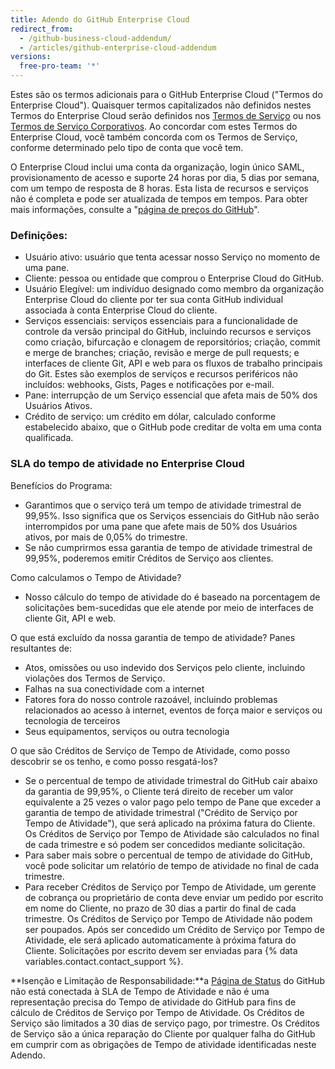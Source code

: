 ```yaml
---
title: Adendo do GitHub Enterprise Cloud
redirect_from:
  - /github-business-cloud-addendum/
  - /articles/github-enterprise-cloud-addendum
versions:
  free-pro-team: '*'
---
```


Estes são os termos adicionais para o GitHub Enterprise Cloud ("Termos do Enterprise Cloud"). Quaisquer termos capitalizados não definidos nestes Termos do Enterprise Cloud serão definidos nos [Termos de Serviço](/articles/github-terms-of-service/) ou nos [Termos de Serviço Corporativos](/articles/github-corporate-terms-of-service/). Ao concordar com estes Termos do Enterprise Cloud, você também concorda com os Termos de Serviço, conforme determinado pelo tipo de conta que você tem.

O Enterprise Cloud inclui uma conta da organização, login único SAML, provisionamento de acesso e suporte 24 horas por dia, 5 dias por semana, com um tempo de resposta de 8 horas. Esta lista de recursos e serviços não é completa e pode ser atualizada de tempos em tempos. Para obter mais informações, consulte a "[página de preços do GitHub](https://github.com/pricing)".

### Definições:
- Usuário ativo: usuário que tenta acessar nosso Serviço no momento de uma pane.
- Cliente: pessoa ou entidade que comprou o Enterprise Cloud do GitHub.
- Usuário Elegível: um indivíduo designado como membro da organização Enterprise Cloud do cliente por ter sua conta GitHub individual associada à conta Enterprise Cloud do cliente.
- Serviços essenciais: serviços essenciais para a funcionalidade de controle da versão principal do GitHub, incluindo recursos e serviços como criação, bifurcação e clonagem de reporsitórios; criação, commit e merge de branches; criação, revisão e merge de pull requests; e interfaces de cliente Git, API e web para os fluxos de trabalho principais do Git. Estes são exemplos de serviços e recursos periféricos não incluídos: webhooks, Gists, Pages e notificações por e-mail.
- Pane: interrupção de um Serviço essencial que afeta mais de 50% dos Usuários Ativos.
- Crédito de serviço: um crédito em dólar, calculado conforme estabelecido abaixo, que o GitHub pode creditar de volta em uma conta qualificada.

### SLA do tempo de atividade no Enterprise Cloud

Benefícios do Programa:
- Garantimos que o serviço terá um tempo de atividade trimestral de 99,95%. Isso significa que os Serviços essenciais do GitHub não serão interrompidos por uma pane que afete mais de 50% dos Usuários ativos, por mais de 0,05% do trimestre.
- Se não cumprirmos essa garantia de tempo de atividade trimestral de 99,95%, poderemos emitir Créditos de Serviço aos clientes.

Como calculamos o Tempo de Atividade?
- Nosso cálculo do tempo de atividade do é baseado na porcentagem de solicitações bem-sucedidas que ele atende por meio de interfaces de cliente Git, API e web.

O que está excluído da nossa garantia de tempo de atividade? Panes resultantes de:
- Atos, omissões ou uso indevido dos Serviços pelo cliente, incluindo violações dos Termos de Serviço.
- Falhas na sua conectividade com a internet
- Fatores fora do nosso controle razoável, incluindo problemas relacionados ao acesso à internet, eventos de força maior e serviços ou tecnologia de terceiros
- Seus equipamentos, serviços ou outra tecnologia

O que são Créditos de Serviço de Tempo de Atividade, como posso descobrir se os tenho, e como posso resgatá-los?
- Se o percentual de tempo de atividade trimestral do GitHub cair abaixo da garantia de 99,95%, o Cliente terá direito de receber um valor equivalente a 25 vezes o valor pago pelo tempo de Pane que exceder a garantia de tempo de atividade trimestral ("Crédito de Serviço por Tempo de Atividade"), que será aplicado na próxima fatura do Cliente. Os Créditos de Serviço por Tempo de Atividade são calculados no final de cada trimestre e só podem ser concedidos mediante solicitação.
- Para saber mais sobre o percentual de tempo de atividade do GitHub, você pode solicitar um relatório de tempo de atividade no final de cada trimestre.
- Para receber Créditos de Serviço por Tempo de Atividade, um gerente de cobrança ou proprietário de conta deve enviar um pedido por escrito em nome do Cliente, no prazo de 30 dias a partir do final de cada trimestre. Os Créditos de Serviço por Tempo de Atividade não podem ser poupados. Após ser concedido um Crédito de Serviço por Tempo de Atividade, ele será aplicado automaticamente à próxima fatura do Cliente. Solicitações por escrito devem ser enviadas para {% data variables.contact.contact_support %}.

**Isenção e Limitação de Responsabilidade:**a [Página de Status](https://www.githubstatus.com/) do GitHub não está conectada à SLA de Tempo de Atividade e não é uma representação precisa do Tempo de atividade do GitHub para fins de cálculo de Créditos de Serviço por Tempo de Atividade. Os Créditos de Serviço são limitados a 30 dias de serviço pago, por trimestre. Os Créditos de Serviço são a única reparação do Cliente por qualquer falha do GitHub em cumprir com as obrigações de Tempo de atividade identificadas neste Adendo.

